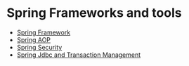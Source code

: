# Spring Frameworks and tools


- [Spring Framework](#./Spring.md)
- [Spring AOP](#./SpringAOP.md)
- [Spring Security](#./SpringSecurity.md)
- [Spring Jdbc and Transaction Management](#./SpringJdbc.md)


